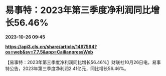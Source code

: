 # 易事特：2023年第三季度净利润同比增长56.46%

**2023-10-26 09:45**

**https://api3.cls.cn/share/article/1497594?os=web&sv=7.7.5&app=CailianpressWeb**

【易事特：2023年第三季度净利润同比增长56.46%】财联社10月26日电，易事特公告，2023年第三季度净利润2.41亿元，同比增长56.46%。